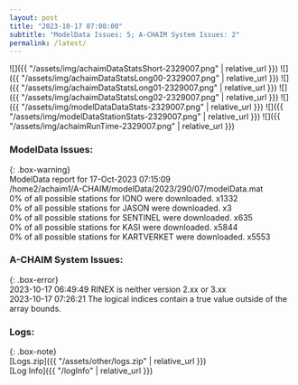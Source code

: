 ```yaml
---
layout: post
title: "2023-10-17 07:00:00"
subtitle: "ModelData Issues: 5; A-CHAIM System Issues: 2"
permalink: /latest/
---
```


![]({{ "/assets/img/achaimDataStatsShort-2329007.png" | relative_url }})
![]({{ "/assets/img/achaimDataStatsLong00-2329007.png" | relative_url }})
![]({{ "/assets/img/achaimDataStatsLong01-2329007.png" | relative_url }})
![]({{ "/assets/img/achaimDataStatsLong02-2329007.png" | relative_url }})
![]({{ "/assets/img/modelDataDataStats-2329007.png" | relative_url }})
![]({{ "/assets/img/modelDataStationStats-2329007.png" | relative_url }})
![]({{ "/assets/img/achaimRunTime-2329007.png" | relative_url }})


### ModelData Issues:  
  
{: .box-warning}  
 ModelData report for 17-Oct-2023 07:15:09   
 /home2/achaim1/A-CHAIM/modelData/2023/290/07/modelData.mat   
 0% of all possible stations for IONO were downloaded. x1332   
 0% of all possible stations for JASON were downloaded. x3   
 0% of all possible stations for SENTINEL were downloaded. x635   
 0% of all possible stations for KASI were downloaded. x5844   
 0% of all possible stations for KARTVERKET were downloaded. x5553   
  
### A-CHAIM System Issues:  
  
{: .box-error}  
2023-10-17 06:49:49 RINEX is neither version 2.xx or 3.xx  
2023-10-17 07:26:21 The logical indices contain a true value outside of the array bounds.  

### Logs:  
  
{: .box-note}  
[Logs.zip]({{ "/assets/other/logs.zip" | relative_url }})  
[Log Info]({{ "/logInfo" | relative_url }})  
